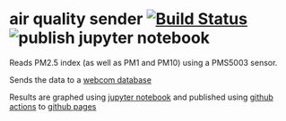 
# air quality sender [![Build Status](https://travis-ci.com/vboulaye/airquality-sender.svg?branch=master)](https://travis-ci.com/vboulaye/airquality-sender) ![publish jupyter notebook](https://github.com/vboulaye/airquality-sender/workflows/run%20jupyter%20notebook/badge.svg)


Reads PM2.5 index (as well as PM1 and PM10)  using a PMS5003 sensor.

Sends the data to a [webcom database](https://datasync.orange.com/)

Results are graphed using [jupyter notebook](https://jupyter.org/) and published using [github actions](https://help.github.com/en/actions) to [github pages](https://vboulaye.github.io/airquality-sender/)
